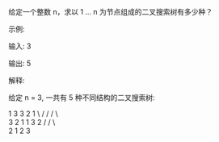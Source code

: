 给定一个整数 n，求以 1 ... n 为节点组成的二叉搜索树有多少种？

示例:

输入: 3

输出: 5

解释:

给定 n = 3, 一共有 5 种不同结构的二叉搜索树:

   1         3     3      2      1
    \       /     /      / \      \
     3     2     1      1   3      2
    /     /       \                 \
   2     1         2                 3

